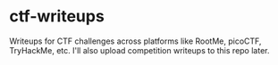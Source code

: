 # ctf-writeups
Writeups for CTF challenges across platforms like RootMe, picoCTF, TryHackMe, etc. I'll also upload competition writeups to this repo later.
